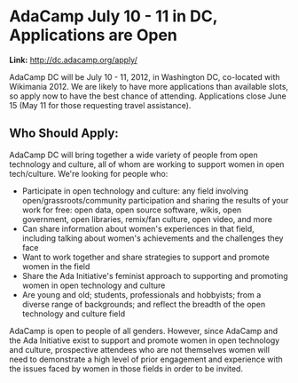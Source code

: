 # AdaCamp July 10 - 11 in DC, Applications are Open

**Link:** http://dc.adacamp.org/apply/

AdaCamp DC will be July 10 - 11, 2012, in Washington DC, co-located with
Wikimania 2012. We are likely to have more applications than available
slots, so apply now to have the best chance of attending. Applications
close June 15 (May 11 for those requesting travel assistance).

## Who Should Apply:

AdaCamp DC will bring together a wide variety of people from open
technology and culture, all of whom are working to support women in open
tech/culture. We're looking for people who:

- Participate in open technology and culture: any field involving
  open/grassroots/community participation and sharing the results of
  your work for free: open data, open source software, wikis, open
  government, open libraries, remix/fan culture, open video, and more
- Can share information about women's experiences in that field,
  including talking about women's achievements and the challenges they
  face
- Want to work together and share strategies to support and promote
  women in the field
- Share the Ada Initiative's feminist approach to supporting and
  promoting women in open technology and culture
- Are young and old; students, professionals and hobbyists; from
  a diverse range of backgrounds; and reflect the breadth of the open
  technology and culture field

AdaCamp is open to people of all genders. However, since AdaCamp and the
Ada Initiative exist to support and promote women in open technology and
culture, prospective attendees who are not themselves women will need to
demonstrate a high level of prior engagement and experience with the
issues faced by women in those fields in order to be invited.

